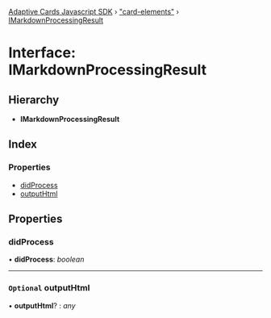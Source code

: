 [Adaptive Cards Javascript SDK](../README.md) › ["card-elements"](../modules/_card_elements_.md) › [IMarkdownProcessingResult](_card_elements_.imarkdownprocessingresult.md)

# Interface: IMarkdownProcessingResult

## Hierarchy

* **IMarkdownProcessingResult**

## Index

### Properties

* [didProcess](_card_elements_.imarkdownprocessingresult.md#didprocess)
* [outputHtml](_card_elements_.imarkdownprocessingresult.md#optional-outputhtml)

## Properties

###  didProcess

• **didProcess**: *boolean*

___

### `Optional` outputHtml

• **outputHtml**? : *any*
